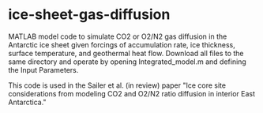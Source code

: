 # ice-sheet-gas-diffusion
MATLAB model code to simulate CO2 or O2/N2 gas diffusion in the Antarctic ice sheet given forcings of accumulation rate, ice thickness, surface temperature, and geothermal heat flow. Download all files to the same directory and operate by opening Integrated_model.m and defining the Input Parameters.

This code is used in the Sailer et al. (in review) paper "Ice core site considerations from modeling CO2 and O2/N2 ratio diffusion in interior East Antarctica."
